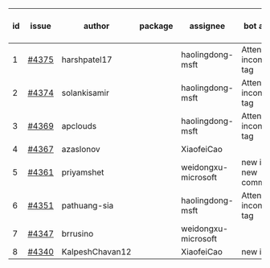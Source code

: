 | id | issue | author | package | assignee | bot advice | created date of issue | target release date | date from target |
| ------ | ------ | ------ | ------ | ------ | ------ | ------ | ------ | :-----: |
| 1 | [#4375](https://github.com/Azure/sdk-release-request/issues/4375) | harshpatel17 |  | haolingdong-msft | Attention to inconsistent tag | 07-28 | 08-25 |  |
| 2 | [#4374](https://github.com/Azure/sdk-release-request/issues/4374) | solankisamir |  | haolingdong-msft | Attention to inconsistent tag | 07-27 | 08-25 |  |
| 3 | [#4369](https://github.com/Azure/sdk-release-request/issues/4369) | apclouds |  | haolingdong-msft | Attention to inconsistent tag | 07-26 | 08-25 |  |
| 4 | [#4367](https://github.com/Azure/sdk-release-request/issues/4367) | azaslonov |  | XiaofeiCao |  | 07-26 | 08-25 |  |
| 5 | [#4361](https://github.com/Azure/sdk-release-request/issues/4361) | priyamshet |  | weidongxu-microsoft | new issue. new comment. | 07-25 | 08-25 |  |
| 6 | [#4351](https://github.com/Azure/sdk-release-request/issues/4351) | pathuang-sia |  | haolingdong-msft | Attention to inconsistent tag | 07-20 | 08-25 |  |
| 7 | [#4347](https://github.com/Azure/sdk-release-request/issues/4347) | brrusino |  | weidongxu-microsoft |  | 07-20 | 08-25 |  |
| 8 | [#4340](https://github.com/Azure/sdk-release-request/issues/4340) | KalpeshChavan12 |  | XiaofeiCao | new issue. | 07-15 | 08-25 |  |

